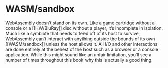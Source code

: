 # WASM/sandbox

WebAssembly doesn’t stand on its own. Like a game cartridge without a console or a [[HW/BluRay]] disc without a player, it’s incomplete in isolation. Much like a symbiote that needs to feed off of its host to survive, WebAssembly can’t interact with anything outside the bounds of its own [[WASM/sandbox]] unless the host allows it. All I/O and other interactions are done entirely at the behest of the host such as a browser or a console application. While this might sound like an unfair limitation, you’ll see a number of times throughout this book why this is actually a good thing.
